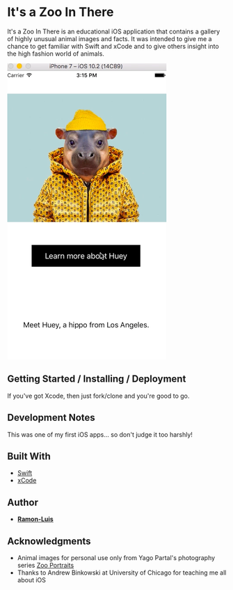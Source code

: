 # It's a Zoo In There

It's a Zoo In There is an educational iOS application that contains a gallery of highly unusual animal images and facts.  It was intended to give me a chance to get familiar with Swift and xCode and to give others insight into the high fashion world of animals.

![Zoo In There Screenshot 5](https://github.com/ramon-luis/zoo-in-there/raw/master/demo/zoo-in-there-screenshot-5.png "Zoo In There Screenshot 5")

## Getting Started / Installing / Deployment

If you've got Xcode, then just fork/clone and you're good to go.

## Development Notes

This was one of my first iOS apps... so don't judge it too harshly!


## Built With

* [Swift](https://developer.apple.com/swift/)
* [xCode](https://developer.apple.com/xcode/)

## Author

* [**Ramon-Luis**](https://github.com/ramon-luis)

## Acknowledgments

* Animal images for personal use only from Yago Partal's photography series [Zoo Portraits](www.zooportraits.com)  
* Thanks to Andrew Binkowski at University of Chicago for teaching me all about iOS